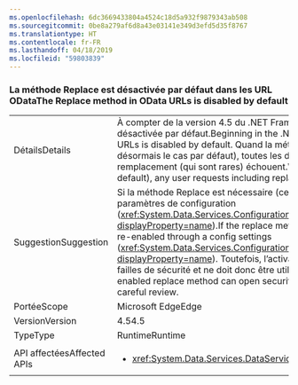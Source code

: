 ```yaml
---
ms.openlocfilehash: 6dc3669433804a4524c18d5a932f9879343ab508
ms.sourcegitcommit: 0be8a279af6d8a43e03141e349d3efd5d35f8767
ms.translationtype: HT
ms.contentlocale: fr-FR
ms.lasthandoff: 04/18/2019
ms.locfileid: "59803839"
---
```

### <a name="the-replace-method-in-odata-urls-is-disabled-by-default"></a><span data-ttu-id="43704-101">La méthode Replace est désactivée par défaut dans les URL OData</span><span class="sxs-lookup"><span data-stu-id="43704-101">The Replace method in OData URLs is disabled by default</span></span>

|   |   |
|---|---|
|<span data-ttu-id="43704-102">Détails</span><span class="sxs-lookup"><span data-stu-id="43704-102">Details</span></span>|<span data-ttu-id="43704-103">À compter de la version 4.5 du .NET Framework, la méthode Replace des URL OData est désactivée par défaut.</span><span class="sxs-lookup"><span data-stu-id="43704-103">Beginning in the .NET Framework 4.5, the Replace method in OData URLs is disabled by default.</span></span> <span data-ttu-id="43704-104">Quand la méthode Replace OData est désactivée (ce qui est désormais le cas par défaut), toutes les demandes utilisateur, y compris les fonctions de remplacement (qui sont rares) échouent.</span><span class="sxs-lookup"><span data-stu-id="43704-104">When OData Replace is disabled (now by default), any user requests including replace functions (which are uncommon) will fail.</span></span>|
|<span data-ttu-id="43704-105">Suggestion</span><span class="sxs-lookup"><span data-stu-id="43704-105">Suggestion</span></span>|<span data-ttu-id="43704-106">Si la méthode Replace est nécessaire (ce qui est rare), elle peut être réactivée via les paramètres de configuration (<xref:System.Data.Services.Configuration.DataServicesFeaturesSection.ReplaceFunction?displayProperty=name>).</span><span class="sxs-lookup"><span data-stu-id="43704-106">If the replace method is required (which is uncommon), it can be re-enabled through a config settings (<xref:System.Data.Services.Configuration.DataServicesFeaturesSection.ReplaceFunction?displayProperty=name>).</span></span> <span data-ttu-id="43704-107">Toutefois, l’activation d’une méthode Replace peut créer des failles de sécurité et ne doit donc être utilisée qu’après un examen minutieux.</span><span class="sxs-lookup"><span data-stu-id="43704-107">However, an enabled replace method can open security vulnerabilities and should only be used after careful review.</span></span>|
|<span data-ttu-id="43704-108">Portée</span><span class="sxs-lookup"><span data-stu-id="43704-108">Scope</span></span>|<span data-ttu-id="43704-109">Microsoft Edge</span><span class="sxs-lookup"><span data-stu-id="43704-109">Edge</span></span>|
|<span data-ttu-id="43704-110">Version</span><span class="sxs-lookup"><span data-stu-id="43704-110">Version</span></span>|<span data-ttu-id="43704-111">4.5</span><span class="sxs-lookup"><span data-stu-id="43704-111">4.5</span></span>|
|<span data-ttu-id="43704-112">Type</span><span class="sxs-lookup"><span data-stu-id="43704-112">Type</span></span>|<span data-ttu-id="43704-113">Runtime</span><span class="sxs-lookup"><span data-stu-id="43704-113">Runtime</span></span>|
|<span data-ttu-id="43704-114">API affectées</span><span class="sxs-lookup"><span data-stu-id="43704-114">Affected APIs</span></span>|<ul><li><xref:System.Data.Services.DataService%601?displayProperty=nameWithType></li></ul>|
